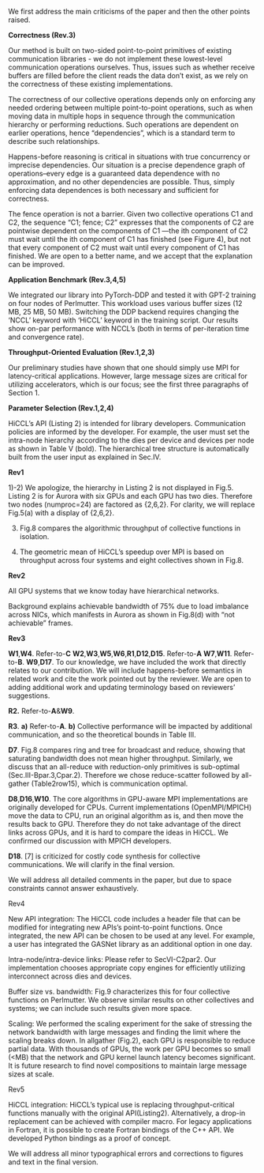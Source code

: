 We first address the main criticisms of the paper and then the other points raised.

**Correctness (Rev.3)**

Our method is built on two-sided point-to-point primitives of existing communication libraries - we do not implement these lowest-level communication operations ourselves. Thus, issues such as whether receive buffers are filled before the client reads the data don’t exist, as we rely on the correctness of these existing implementations.

The correctness of our collective operations depends only on enforcing any needed ordering between multiple point-to-point operations, such as when moving data in multiple hops in sequence through the communication hierarchy or performing reductions.  Such operations are dependent on earlier operations, hence “dependencies”, which is a standard term to describe such relationships.

Happens-before reasoning is critical in situations with true concurrency or imprecise dependencies.  Our situation is a precise dependence graph of operations–every edge is a guaranteed data dependence with no approximation, and no other dependencies are possible. Thus, simply enforcing data dependences is both necessary and sufficient for correctness.  

The fence operation is not a barrier. Given two collective operations C1 and C2, the sequence “C1; fence; C2” expresses that the components of C2 are pointwise dependent on the components of C1 —the ith component of C2 must wait until the ith component of C1 has finished (see Figure 4), but not that every component of C2 must wait until every component of C1 has finished. We are open to a better name, and we accept that the explanation can be improved.

**Application Benchmark (Rev.3,4,5)**

We integrated our library into PyTorch-DDP and tested it with GPT-2 training on four nodes of Perlmutter. This workload uses various buffer sizes (12 MB, 25 MB, 50 MB). Switching the DDP backend requires changing the ‘NCCL’ keyword with ‘HiCCL’ keyword in the training script. Our results show on-par performance with NCCL’s (both in terms of per-iteration time and convergence rate).

**Throughput-Oriented Evaluation (Rev.1,2,3)**

Our preliminary studies have shown that one should simply use MPI for latency-critical applications. However, large message sizes are critical for utilizing accelerators, which is our focus; see the first three paragraphs of Section 1. 

**Parameter Selection (Rev.1,2,4)**

HiCCL’s API (Listing 2) is intended for library developers. Communication policies are informed by the developer. For example, the user must set the intra-node hierarchy according to the dies per device and devices per node as shown in Table V (bold). The hierarchical tree structure is automatically built from the user input as explained in Sec.IV.

**Rev1**

1)-2) We apologize, the hierarchy in Listing 2 is not displayed in Fig.5. Listing 2 is for Aurora with six GPUs and each GPU has two dies. Therefore two nodes (numproc=24) are factored as {2,6,2}. For clarity, we will replace Fig.5(a) with a display of {2,6,2}.

3) Fig.8 compares the algorithmic throughput of collective functions in isolation.

4) The geometric mean of HiCCL’s speedup over MPI is based on throughput across four systems and eight collectives shown in Fig.8.

**Rev2**

All GPU systems that we know today have hierarchical networks.

Background explains achievable bandwidth of 75% due to load imbalance across NICs, which manifests in Aurora as shown in Fig.8(d) with “not achievable” frames.

**Rev3**

**W1**,**W4**. Refer-to-**C**
**W2**,**W3**,**W5**,**W6**,**R1**,**D12**,**D15**. Refer-to-**A**
**W7**,**W11**. Refer-to-**B**.
**W9**,**D17**. To our knowledge, we have included the work that directly relates to our contribution. We will include happens-before semantics in related work and cite the work pointed out by the reviewer. We are open to adding additional work and updating terminology based on reviewers’ suggestions.

**R2.** Refer-to-**A**&**W9**.

**R3**. **a)** Refer-to-**A**. **b)** Collective performance will be impacted by additional communication, and so the theoretical bounds in Table III.

**D7**. Fig.8 compares ring and tree for broadcast and reduce, showing that saturating bandwidth does not mean higher throughput. Similarly, we discuss that an all-reduce with reduction-only primitives is sub-optimal (Sec.III-Bpar.3,Cpar.2). Therefore we chose reduce-scatter followed by all-gather (TabIe2row15), which is communication optimal.

**D8**,**D16**,**W10**. The core algorithms in GPU-aware MPI implementations are originally developed for CPUs. Current implementations (OpenMPI/MPICH) move the data to CPU, run an original algorithm as is, and then move the results back to GPU. Therefore they do not take advantage of the direct links across GPUs, and it is hard to compare the ideas in HiCCL. We confirmed our discussion with MPICH developers.

**D18**. [7] is criticized for costly code synthesis for collective communications. We will clarify in the final version.

We will address all detailed comments in the paper, but due to space constraints cannot answer exhaustively.

Rev4

New API integration: The HiCCL code includes a header file that can be modified for integrating new APIs’s point-to-point functions. Once integrated, the new API can be chosen to be used at any level. For example, a user has integrated the GASNet library as an additional option in one day.

Intra-node/intra-device links: Please refer to SecVI-C2par2. Our implementation chooses appropriate copy engines for efficiently utilizing interconnect across dies and devices.

Buffer size vs. bandwidth: Fig.9 characterizes this for four collective functions on Perlmutter. We observe similar results on other collectives and systems; we can include such results given more space.

Scaling: We performed the scaling experiment for the sake of stressing the network bandwidth with large messages and finding the limit where the scaling breaks down. In allgather (Fig.2), each GPU is responsible to reduce partial data. With thousands of GPUs, the work per GPU becomes so small (<MB) that the network and GPU kernel launch latency becomes significant. It is future research to find novel compositions to maintain large message sizes at scale.

Rev5

HiCCL integration: HiCCL’s typical use is replacing throughput-critical functions manually with the original API(Listing2). Alternatively, a drop-in replacement can be achieved with compiler macro. For legacy applications in Fortran, it is possible to create Fortran bindings of the C++ API. We developed Python bindings as a proof of concept.

We will address all minor typographical errors and corrections to figures and text in the final version.
